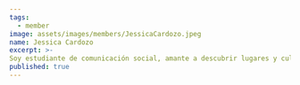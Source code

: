```yaml
---
tags:
  - member
image: assets/images/members/JessicaCardozo.jpeg
name: Jessica Cardozo
excerpt: >-
Soy estudiante de comunicación social, amante a descubrir lugares y culturas, ya que creo que el mundo es más de lo que nos quieren mostrar. <a href="https://www.instagram.com/exploraconjessie" target="_blank">@exploraconjessie</a>
published: true
---
```


